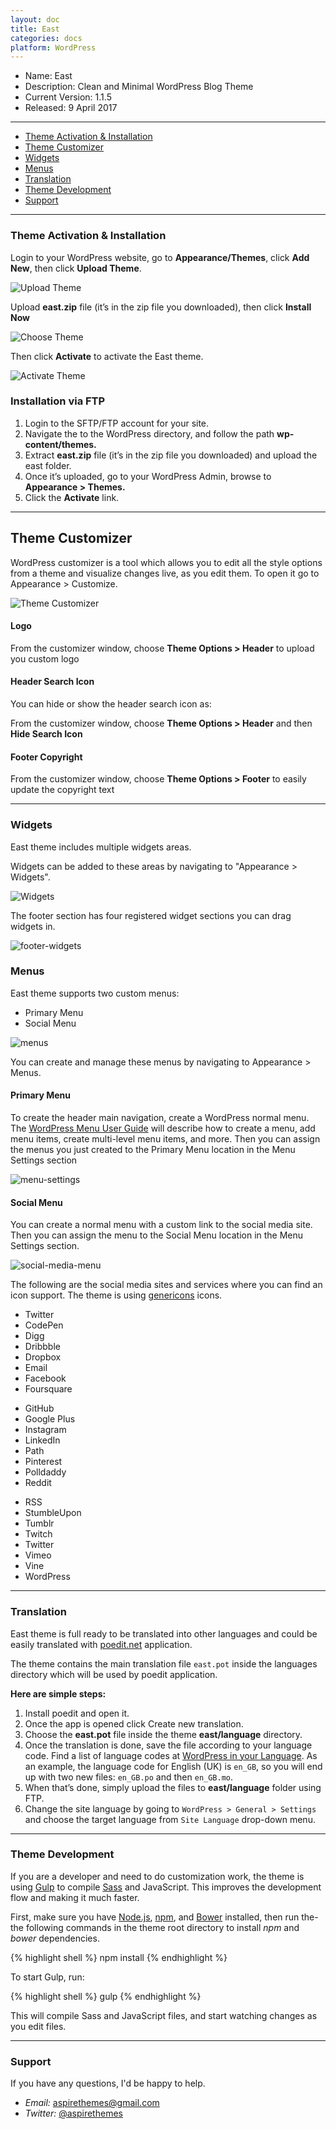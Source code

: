 ```yaml
---
layout: doc
title: East
categories: docs
platform: WordPress
---
```


* Name: East
* Description: Clean and Minimal WordPress Blog Theme
* Current Version: 1.1.5
* Released: 9 April 2017

---

* [Theme Activation & Installation](#theme-activation--installation)
* [Theme Customizer](#theme-customizer)
* [Widgets](#widgets)
* [Menus](#menus)
* [Translation](#translation)
* [Theme Development](#theme-development)
* [Support](#support)

---

### Theme Activation & Installation

Login to your WordPress website, go to **Appearance/Themes**, click **Add New**, then click **Upload Theme**.

![Upload Theme](/images/docs/wordpress/shared/upload-theme.png)

Upload **east.zip** file (it’s in the zip file you downloaded), then click **Install Now**

![Choose Theme](/images/docs/wordpress/shared/choose-theme-file.png)

Then click **Activate** to activate the East theme.

![Activate Theme](/images/docs/wordpress/shared/activate-theme.png)

### Installation via FTP

1. Login to the SFTP/FTP account for your site.
2. Navigate the to the WordPress directory, and follow the path **wp-content/themes.**
3. Extract **east.zip** file (it’s in the zip file you downloaded) and upload the east folder.
4. Once it’s uploaded, go to your WordPress Admin, browse to **Appearance > Themes.**
5. Click the **Activate** link.

---

## Theme Customizer

WordPress customizer is a tool which allows you to edit all the style options from a theme and visualize changes live, as you edit them. To open it go to Appearance > Customize.

![Theme Customizer](/images/docs/wordpress/east/customizer.png)

#### Logo

From the customizer window, choose **Theme Options > Header** to upload you custom logo

#### Header Search Icon

You can hide or show the header search icon as:

From the customizer window, choose **Theme Options > Header** and then **Hide Search Icon**

#### Footer Copyright

From the customizer window, choose **Theme Options > Footer** to easily update the copyright text

---

### Widgets

East theme includes multiple widgets areas.

Widgets can be added to these areas by navigating to "Appearance > Widgets".

![Widgets](/images/docs/wordpress/east/widgets.png)

The footer section has four registered widget sections you can drag widgets in.

![footer-widgets](/images/docs/wordpress/east/footer-widgets.png)

### Menus

East theme supports two custom menus:

* Primary Menu
* Social Menu

![menus](/images/docs/wordpress/east/menus.png)

You can create and manage these menus by navigating to Appearance > Menus.

#### Primary Menu

To create the header main navigation, create a WordPress normal menu. The [WordPress Menu User Guide](https://codex.wordpress.org/WordPress_Menu_User_Guide) will describe how to create a menu, add menu items, create multi-level menu items, and more. Then you can assign the menus you just created to the Primary Menu location in the Menu Settings section

![menu-settings](/images/docs/wordpress/east/menu-settings.png)

#### Social Menu

You can create a normal menu with a custom link to the social media site. Then you can assign the menu to the Social Menu location in the Menu Settings section.

![social-media-menu](/images/docs/wordpress/east/social-media-menu.png)

The following are the social media sites and services where you can find an icon support. The theme is using [genericons](http://genericons.com/) icons.

<div class="o-grid">
  <div class="o-grid__col o-grid__col--1-3">
    <ul>
      <li>Twitter</li>
      <li>CodePen</li>
      <li>Digg</li>
      <li>Dribbble</li>
      <li>Dropbox</li>
      <li>Email</li>
      <li>Facebook</li>
      <li>Foursquare</li>
    </ul>
  </div>
  <div class="o-grid__col o-grid__col--1-3">
    <ul>
      <li>GitHub</li>
      <li>Google Plus</li>
      <li>Instagram</li>
      <li>LinkedIn</li>
      <li>Path</li>
      <li>Pinterest</li>
      <li>Polldaddy</li>
      <li>Reddit</li>
    </ul>
  </div>
  <div class="o-grid__col o-grid__col--1-3">
    <ul>
      <li>RSS</li>
      <li>StumbleUpon</li>
      <li>Tumblr</li>
      <li>Twitch</li>
      <li>Twitter</li>
      <li>Vimeo</li>
      <li>Vine</li>
      <li>WordPress</li>
    </ul>
  </div>
</div>

---

### Translation

East theme is full ready to be translated into other languages and could be easily translated with [poedit.net](https://poedit.net/) application.

The theme contains the main translation file `east.pot` inside the languages directory which will be used by poedit application.

**Here are simple steps:**

1. Install poedit and open it.
2. Once the app is opened click Create new translation.
3. Choose the **east.pot** file inside the theme **east/language** directory.
4. Once the translation is done, save the file according to your language code. Find a list of language codes at [WordPress in your Language](https://make.wordpress.org/polyglots/teams/). As an example, the language code for English (UK) is `en_GB`, so you will end up with two new files: `en_GB.po` and then `en_GB.mo`.
5. When that’s done, simply upload the files to **east/language** folder using FTP.
6. Change the site language by going to `WordPress > General > Settings` and choose the target language from `Site Language` drop-down menu.

---

### Theme Development

If you are a developer and need to do customization work, the theme is using [Gulp](https://github.com/gulpjs/gulp) to compile [Sass](http://sass-lang.com/) and JavaScript. This improves the development flow and making it much faster.

First, make sure you have [Node.js](https://nodejs.org/en/), [npm](https://www.npmjs.com/), and [Bower](https://bower.io/#install-bower) installed, then run the-the following commands in the theme root directory to install *npm* and *bower* dependencies.

{% highlight shell %}
npm install
{% endhighlight %}

To start Gulp, run:

{% highlight shell %}
gulp
{% endhighlight %}

This will compile Sass and JavaScript files, and start watching changes as you edit files.

---

### Support

If you have any questions, I'd be happy to help.

* _Email:_ [aspirethemes@gmail.com](mailto:aspirethemes@gmail.com)
* _Twitter:_ [@aspirethemes](https://twitter.com/aspirethemes)